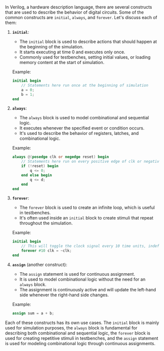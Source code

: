 In Verilog, a hardware description language, there are several constructs that are used to describe the behavior of digital circuits. Some of the common constructs are `initial`, `always`, and `forever`. Let's discuss each of them:

1. **`initial`**:
   - The `initial` block is used to describe actions that should happen at the beginning of the simulation.
   - It starts executing at time 0 and executes only once.
   - Commonly used for testbenches, setting initial values, or loading memory content at the start of simulation.

   Example:
   ```verilog
   initial begin
       // Statements here run once at the beginning of simulation
       a = 0;
       b = 1;
   end
   ```

2. **`always`**:
   - The `always` block is used to model combinational and sequential logic.
   - It executes whenever the specified event or condition occurs.
   - It's used to describe the behavior of registers, latches, and combinational logic.

   Example:
   ```verilog
   always @(posedge clk or negedge reset) begin
       // Statements here run on every positive edge of clk or negative edge of reset
       if (!reset) begin
           q <= 0;
       end else begin
           q <= d;
       end
   end
   ```

3. **`forever`**:
   - The `forever` block is used to create an infinite loop, which is useful in testbenches.
   - It's often used inside an `initial` block to create stimuli that repeat throughout the simulation.

   Example:
   ```verilog
   initial begin
       // This will toggle the clock signal every 10 time units, indefinitely
       forever #10 clk = ~clk;
   end
   ```

4. **`assign`** (another construct):
   - The `assign` statement is used for continuous assignment.
   - It is used to model combinational logic without the need for an `always` block.
   - The assignment is continuously active and will update the left-hand side whenever the right-hand side changes.

   Example:
   ```verilog
   assign sum = a + b;
   ```

Each of these constructs has its own use cases. The `initial` block is mainly used for simulation purposes, the `always` block is fundamental for describing both combinational and sequential logic, the `forever` block is used for creating repetitive stimuli in testbenches, and the `assign` statement is used for modeling combinational logic through continuous assignments.


